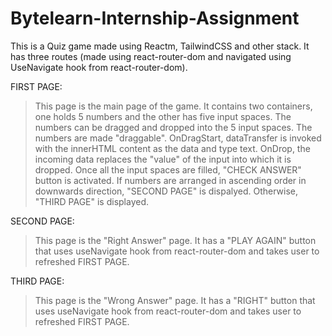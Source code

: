 # Bytelearn-Internship-Assignment

This is a Quiz game made using Reactm, TailwindCSS and other stack.
It has three routes (made using react-router-dom and navigated using UseNavigate hook from react-router-dom).

FIRST PAGE: 
> This page is the main page of the game.
> It contains two containers, one holds 5 numbers and the other has five input spaces.
> The numbers can be dragged and dropped into the 5 input spaces.
> The numbers are made "draggable".
> OnDragStart, dataTransfer is invoked with the innerHTML content as the data and type text.
> OnDrop, the incoming data replaces the "value" of the input into which it is dropped.
> Once all the input spaces are filled, "CHECK ANSWER" button is activated.
> If numbers are arranged in ascending order in downwards direction, "SECOND PAGE" is dispalyed.
> Otherwise, "THIRD PAGE" is displayed.

SECOND PAGE:
> This page is the "Right Answer" page.
> It has a "PLAY AGAIN" button that uses useNavigate hook from react-router-dom and takes user to refreshed FIRST PAGE.


THIRD PAGE:
> This page is the "Wrong Answer" page.
> It has a "RIGHT" button that uses useNavigate hook from react-router-dom and takes user to refreshed FIRST PAGE.
